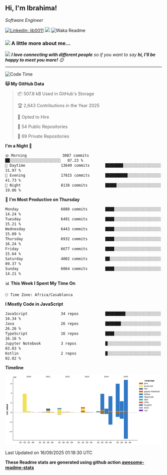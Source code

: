 <h2>Hi, I'm Ibrahima! </h2>
<p><em>Software Engineer 
</em></p>


[![Linkedin: iib0011](https://img.shields.io/badge/-iib0011-blue?style=flat-square&logo=Linkedin&logoColor=white&link=https://www.linkedin.com/in/iib0011/)](https://www.linkedin.com/in/iib0011/)
![](https://visitor-badge.glitch.me/badge?page_id=iib0011)
![Waka Readme](https://github.com/iib0011/iib0011/workflows/Waka%20Readme/badge.svg)


### <img src="https://media.giphy.com/media/VgCDAzcKvsR6OM0uWg/giphy.gif" width="50"> A little more about me...  


<img src="https://media.giphy.com/media/LnQjpWaON8nhr21vNW/giphy.gif" width="60"> <em><b>I love connecting with different people</b> so if you want to say <b>hi, I'll be happy to meet you more!</b> 😊</em>

---
<!--START_SECTION:waka-->
![Code Time](http://img.shields.io/badge/Code%20Time-5%2C474%20hrs%2046%20mins-blue)

**🐱 My GitHub Data** 

> 📦 507.8 kB Used in GitHub's Storage 
 > 
> 🏆 2,643 Contributions in the Year 2025
 > 
> 💼 Opted to Hire
 > 
> 📜 54 Public Repositories 
 > 
> 🔑 69 Private Repositories 
 > 
**I'm a Night 🦉** 

```text
🌞 Morning                3087 commits        ██░░░░░░░░░░░░░░░░░░░░░░░   07.23 % 
🌆 Daytime                13649 commits       ████████░░░░░░░░░░░░░░░░░   31.97 % 
🌃 Evening                17815 commits       ██████████░░░░░░░░░░░░░░░   41.73 % 
🌙 Night                  8138 commits        █████░░░░░░░░░░░░░░░░░░░░   19.06 % 
```
📅 **I'm Most Productive on Thursday** 

```text
Monday                   6080 commits        ████░░░░░░░░░░░░░░░░░░░░░   14.24 % 
Tuesday                  6491 commits        ████░░░░░░░░░░░░░░░░░░░░░   15.21 % 
Wednesday                6443 commits        ████░░░░░░░░░░░░░░░░░░░░░   15.09 % 
Thursday                 6932 commits        ████░░░░░░░░░░░░░░░░░░░░░   16.24 % 
Friday                   6677 commits        ████░░░░░░░░░░░░░░░░░░░░░   15.64 % 
Saturday                 4002 commits        ██░░░░░░░░░░░░░░░░░░░░░░░   09.37 % 
Sunday                   6064 commits        ████░░░░░░░░░░░░░░░░░░░░░   14.21 % 
```


📊 **This Week I Spent My Time On** 

```text
🕑︎ Time Zone: Africa/Casablanca
```

**I Mostly Code in JavaScript** 

```text
JavaScript               34 repos            █████████░░░░░░░░░░░░░░░░   34.34 % 
Java                     26 repos            ███████░░░░░░░░░░░░░░░░░░   26.26 % 
TypeScript               16 repos            ████░░░░░░░░░░░░░░░░░░░░░   16.16 % 
Jupyter Notebook         3 repos             █░░░░░░░░░░░░░░░░░░░░░░░░   03.03 % 
Kotlin                   2 repos             █░░░░░░░░░░░░░░░░░░░░░░░░   02.02 % 
```



**Timeline**

![Lines of Code chart](https://raw.githubusercontent.com/iib0011/iib0011/master/assets/bar_graph.png)


 Last Updated on 16/09/2025 01:18:30 UTC
<!--END_SECTION:waka-->

**These Readme stats are generated using github action [awesome-readme-stats](https://github.com/iib0011/waka-readme-stats)**
